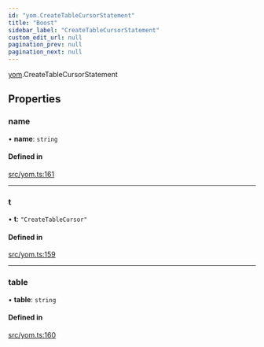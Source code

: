 ```yaml
---
id: "yom.CreateTableCursorStatement"
title: "Boost"
sidebar_label: "CreateTableCursorStatement"
custom_edit_url: null
pagination_prev: null
pagination_next: null
---
```


[yom](../namespaces/yom.md).CreateTableCursorStatement

## Properties

### name

• **name**: `string`

#### Defined in

[src/yom.ts:161](https://github.com/yolmio/boost/blob/5cada48/src/yom.ts#L161)

___

### t

• **t**: ``"CreateTableCursor"``

#### Defined in

[src/yom.ts:159](https://github.com/yolmio/boost/blob/5cada48/src/yom.ts#L159)

___

### table

• **table**: `string`

#### Defined in

[src/yom.ts:160](https://github.com/yolmio/boost/blob/5cada48/src/yom.ts#L160)
